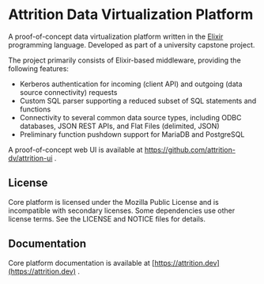 # Attrition Data Virtualization Platform

A proof-of-concept data virtualization platform written in the [Elixir](https://elixir-lang.org/) programming language. Developed as part of a university capstone project.

The project primarily consists of Elixir-based middleware, providing the following features:

- Kerberos authentication for incoming (client API) and outgoing (data source connectivity) requests
- Custom SQL parser supporting a reduced subset of SQL statements and functions
- Connectivity to several common data source types, including ODBC databases, JSON REST APIs, and Flat Files (delimited, JSON)
- Preliminary function pushdown support for MariaDB and PostgreSQL

A proof-of-concept web UI is available at https://github.com/attrition-dv/attrition-ui . 

## License
Core platform is licensed under the Mozilla Public License and is incompatible with secondary licenses. Some dependencies use other license terms. See the LICENSE and NOTICE files for details.

## Documentation
Core platform documentation is available at [https://attrition.dev](https://attrition.dev) .
